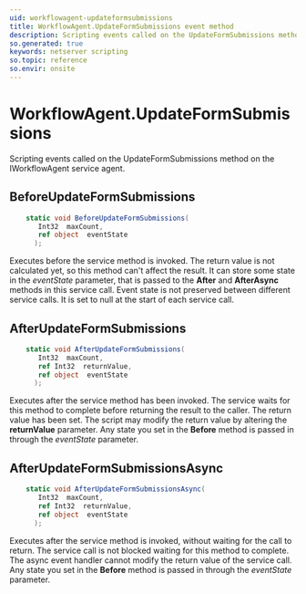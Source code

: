 ```yaml
---
uid: workflowagent-updateformsubmissions
title: WorkflowAgent.UpdateFormSubmissions event method
description: Scripting events called on the UpdateFormSubmissions method on the WorkflowAgent service agent.
so.generated: true
keywords: netserver scripting
so.topic: reference
so.envir: onsite
---
```

# WorkflowAgent.UpdateFormSubmissions

Scripting events called on the <see cref='M:IWorkflowAgent.UpdateFormSubmissions'>UpdateFormSubmissions</see> method on the <see cref='IWorkflowAgent'>IWorkflowAgent</see>  service agent.

## BeforeUpdateFormSubmissions
```cs
    static void BeforeUpdateFormSubmissions(
       Int32  maxCount,
       ref object  eventState
      );
```
Executes before the service method is invoked.
The return value is not calculated yet, so this method can't affect the result.
It can store some state in the *eventState* parameter, that is passed to the **After** and **AfterAsync** methods in this service call.
Event state is not preserved between different service calls. It is set to null at the start of each service call.
## AfterUpdateFormSubmissions
```cs
    static void AfterUpdateFormSubmissions(
       Int32  maxCount,
       ref Int32  returnValue,
       ref object  eventState
      );
```
Executes after the service method has been invoked. The service waits for this method to complete before returning the result to the caller.
The return value has been set. The script may modify the return value by altering the **returnValue** parameter.
Any state you set in the **Before** method is passed in through the *eventState* parameter.
## AfterUpdateFormSubmissionsAsync
```cs
    static void AfterUpdateFormSubmissionsAsync(
       Int32  maxCount,
       ref Int32  returnValue,
       ref object  eventState
      );
```
Executes after the service method is invoked, without waiting for the call to return.
The service call is not blocked waiting for this method to complete.
The async event handler cannot modify the return value of the service call.
Any state you set in the **Before** method is passed in through the *eventState* parameter.

